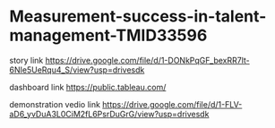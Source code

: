 # Measurement-success-in-talent-management-TMID33596
story link
https://drive.google.com/file/d/1-DONkPqGF_bexRR7lt-6NIe5UeRqu4_S/view?usp=drivesdk

dashboard link
https://public.tableau.com/

demonstration vedio link
https://drive.google.com/file/d/1-FLV-aD6_yvDuA3L0CiM2fL6PsrDuGrG/view?usp=drivesdk
